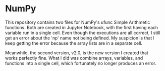 # NumPy

This repository contains two files for NumPy's ufunc Simple Arithmetic functions. Both are created in Jupyter Notebook, with the first having each variable run in a single cell. Even though the executions are all correct, I still get an error about the 'np' name not being defined. My suspicion is that I keep getting the error because the array lists are in a separate cell.

Meanwhile, the second version, v2.0, is the new version I created that works perfectly fine. What I did was combine arrays, variables, and functions into a single cell, which fortunately no longer produces an error.
